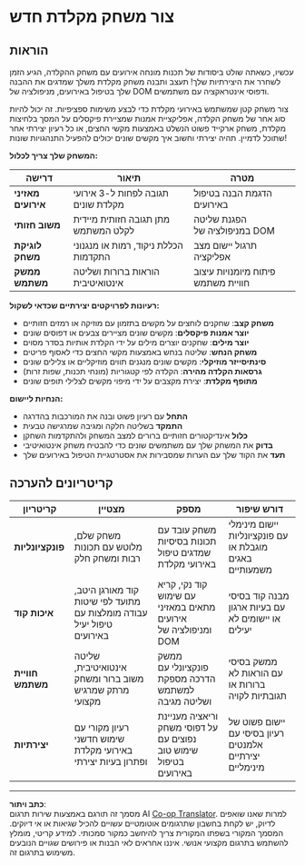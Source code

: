 <!--
CO_OP_TRANSLATOR_METADATA:
{
  "original_hash": "3eac59d70e2532a677a2ce6bf765485a",
  "translation_date": "2025-10-23T01:35:32+00:00",
  "source_file": "4-typing-game/typing-game/assignment.md",
  "language_code": "he"
}
-->
# צור משחק מקלדת חדש

## הוראות

עכשיו, כשאתה שולט ביסודות של תכנות מונחה אירועים עם משחק ההקלדה, הגיע הזמן לשחרר את היצירתיות שלך! תעצב ותבנה משחק מקלדת משלך שמדגים את ההבנה שלך בטיפול באירועים, מניפולציה של DOM ודפוסי אינטראקציה עם משתמשים.

צור משחק קטן שמשתמש באירועי מקלדת כדי לבצע משימות ספציפיות. זה יכול להיות סוג אחר של משחק הקלדה, אפליקציית אמנות שמציירת פיקסלים על המסך בלחיצות מקלדת, משחק ארקייד פשוט הנשלט באמצעות מקשי החצים, או כל רעיון יצירתי אחר שתוכל לדמיין. תהיה יצירתי וחשוב איך מקשים שונים יכולים להפעיל התנהגויות שונות!

**המשחק שלך צריך לכלול:**

| דרישה | תיאור | מטרה |
|-------|--------|-------|
| **מאזיני אירועים** | תגובה לפחות ל-3 אירועי מקלדת שונים | הדגמת הבנה בטיפול באירועים |
| **משוב חזותי** | מתן תגובה חזותית מיידית לקלט המשתמש | הפגנת שליטה במניפולציה של DOM |
| **לוגיקת משחק** | הכללת ניקוד, רמות או מנגנוני התקדמות | תרגול יישום מצב אפליקציה |
| **ממשק משתמש** | הוראות ברורות ושליטה אינטואיטיבית | פיתוח מיומנויות עיצוב חוויית משתמש |

**רעיונות לפרויקטים יצירתיים שכדאי לשקול:**
- **משחק קצב**: שחקנים לוחצים על מקשים בתזמון עם מוזיקה או רמזים חזותיים
- **יוצר אמנות פיקסלים**: מקשים שונים מציירים צבעים או דפוסים שונים
- **יוצר מילים**: שחקנים יוצרים מילים על ידי הקלדת אותיות בסדר מסוים
- **משחק הנחש**: שליטה בנחש באמצעות מקשי החצים כדי לאסוף פריטים
- **סינתיסייזר מוזיקלי**: מקשים שונים מנגנים תווים מוזיקליים או צלילים שונים
- **גרסאות הקלדה מהירה**: הקלדה לפי קטגוריות (מונחי תכנות, שפות זרות)
- **מתופף מקלדת**: יצירת מקצבים על ידי מיפוי מקשים לצלילי תופים שונים

**הנחיות ליישום:**
- **התחל** עם רעיון פשוט ובנה את המורכבות בהדרגה
- **התמקד** בשליטה חלקה ומגיבה שמרגישה טבעית
- **כלול** אינדיקטורים חזותיים ברורים למצב המשחק ולהתקדמות השחקן
- **בדוק** את המשחק שלך עם משתמשים שונים כדי להבטיח משחק אינטואיטיבי
- **תעד** את הקוד שלך עם הערות שמסבירות את אסטרטגיית הטיפול באירועים שלך

## קריטריונים להערכה

| קריטריון | מצטיין | מספק | דורש שיפור |
|-----------|---------|-------|-------------|
| **פונקציונליות** | משחק שלם, מלוטש עם תכונות רבות ומשחק חלק | משחק עובד עם תכונות בסיסיות שמדגים טיפול באירועי מקלדת | יישום מינימלי עם פונקציונליות מוגבלת או באגים משמעותיים |
| **איכות קוד** | קוד מאורגן היטב, מתועד לפי שיטות עבודה מומלצות עם טיפול יעיל באירועים | קוד נקי, קריא עם שימוש מתאים במאזיני אירועים ומניפולציה של DOM | מבנה קוד בסיסי עם בעיות ארגון או יישומים לא יעילים |
| **חוויית משתמש** | שליטה אינטואיטיבית, משוב ברור ומשחק מרתק שמרגיש מקצועי | ממשק פונקציונלי עם הדרכה מספקת למשתמש ושליטה מגיבה | ממשק בסיסי עם הוראות לא ברורות או תגובתיות לקויה |
| **יצירתיות** | רעיון מקורי עם שימוש חדשני באירועי מקלדת ופתרון בעיות יצירתי | וריאציה מעניינת על דפוסי משחק נפוצים עם שימוש טוב בטיפול באירועים | יישום פשוט של רעיון בסיסי עם אלמנטים יצירתיים מינימליים |

---

**כתב ויתור**:  
מסמך זה תורגם באמצעות שירות תרגום AI [Co-op Translator](https://github.com/Azure/co-op-translator). למרות שאנו שואפים לדיוק, יש לקחת בחשבון שתרגומים אוטומטיים עשויים להכיל שגיאות או אי דיוקים. המסמך המקורי בשפתו המקורית צריך להיחשב כמקור סמכותי. למידע קריטי, מומלץ להשתמש בתרגום מקצועי אנושי. איננו אחראים לאי הבנות או פירושים שגויים הנובעים משימוש בתרגום זה.